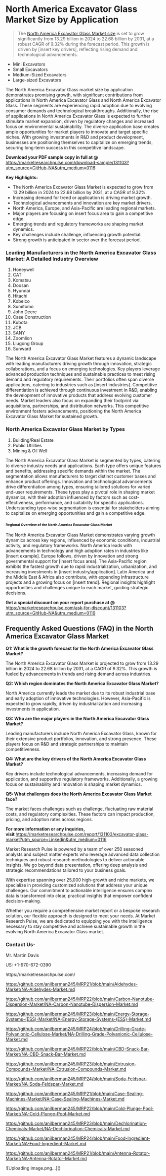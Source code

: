 <h1>North America Excavator Glass Market&nbsp;Size by Application</h1><blockquote><p>The <a href="https://marketresearchpulse.com/download-sample/131103?utm_source=GitHub-NA&amp;utm_medium=0116">North America Excavator Glass Market size</a> is set to grow significantly from 13.29 billion in 2024 to 22.68 billion by 2031, at a robust CAGR of 9.32% during the forecast period. This growth is driven by [insert key drivers], reflecting rising demand and technological advancements.</p></blockquote><ul><li>Mini Excavators <li> Small Excavators <li> Medium-Sized Excavators <li> Large-sized Excavators</li></ul><p>The North America Excavator Glass market size by application demonstrates promising growth, with significant contributions from applications in North America Excavator Glass and North America Excavator Glass. These segments are experiencing rapid adoption due to evolving consumer demands and technological breakthroughs. Additionally, the rise of applications in North America Excavator Glass is expected to further stimulate market expansion, driven by regulatory changes and increased focus on environmental sustainability. The diverse application base creates ample opportunities for market players to innovate and target specific niches. With growing investments in R&D and product development, businesses are positioning themselves to capitalize on emerging trends, securing long-term success in this competitive landscape.</p><p><strong>Download your PDF sample copy in full at @ </strong><a href="https://marketresearchpulse.com/download-sample/131103?utm_source=GitHub-NA&amp;utm_medium=0116">https://marketresearchpulse.com/download-sample/131103?utm_source=GitHub-NA&amp;utm_medium=0116</a></p><p><strong>Key Highlights: </strong></p><ul><li>The North America Excavator Glass Market is expected to grow from 13.29 billion in 2024 to 22.68 billion by 2031, at a CAGR of 9.32%.</li><li>Increasing demand for trend or application is driving market growth.</li><li>Technological advancements and innovation are key market drivers.</li><li>North America, Europe, and Asia-Pacific are leading regional markets.</li><li>Major players are focusing on insert focus area to gain a competitive edge.</li><li>Emerging trends and regulatory frameworks are shaping market dynamics.</li><li>Key challenges include challenge, influencing growth potential.</li><li>Strong growth is anticipated in sector over the forecast period.</li></ul><h3>Leading Manufacturers in the North America Excavator Glass Market: A Detailed Industry Overview</h3><ol><li>Honeywell</li><li>CAT</li><li>Komatsu</li><li>Doosan</li><li>Hyundai</li><li>Hitachi</li><li>Kobelco</li><li>Sumitomo</li><li>John Deere</li><li>Case Construction</li><li>Kubota</li><li>JCB</li><li>SANY</li><li>Zoomlion</li><li>Liugong Group</li><li>Sunward</li></ol><div class="flex max-w-full flex-col flex-grow"><div class="min-h-8 text-message flex w-full flex-col items-end gap-2 whitespace-normal break-words [.text-message+&amp;]:mt-5" dir="auto" data-message-author-role="assistant" data-message-id="fd8432e4-4910-450d-b182-61b7bfb0a01f" data-message-model-slug="gpt-4o"><div class="flex w-full flex-col gap-1 empty:hidden first:pt-[3px]"><div class="markdown prose w-full break-words dark:prose-invert light"><p>The North America Excavator Glass Market features a dynamic landscape with leading manufacturers driving growth through innovation, strategic collaborations, and a focus on emerging technologies. Key players leverage advanced production techniques and sustainable practices to meet rising demand and regulatory requirements. Their portfolios often span diverse applications, catering to industries such as [insert industries]. Competitive differentiation is achieved through continuous investment in R&amp;D, enabling the development of innovative products that address evolving customer needs. Market leaders also focus on expanding their footprint via acquisitions, partnerships, and distribution networks. This competitive environment fosters advancements, positioning the North America Excavator Glass Market for sustained growth.</p></div></div></div></div><h3>North America Excavator Glass Market by Types</h3><ol><li>Building/Real Estate <li> Public Utilities <li> Mining & Oil Well</li></ol><div class="flex max-w-full flex-col flex-grow"><div class="min-h-8 text-message flex w-full flex-col items-end gap-2 whitespace-normal break-words [.text-message+&amp;]:mt-5" dir="auto" data-message-author-role="assistant" data-message-id="084470be-0bb7-4664-bddf-5156b4f41249" data-message-model-slug="gpt-4o-mini"><div class="flex w-full flex-col gap-1 empty:hidden first:pt-[3px]"><div class="markdown prose w-full break-words dark:prose-invert light"><p>The North America Excavator Glass Market is segmented by types, catering to diverse industry needs and applications. Each type offers unique features and benefits, addressing specific demands within the market. The segmentation allows manufacturers to target distinct customer bases and enhance product offerings. Innovation and technological advancements drive differentiation among types, ensuring tailored solutions for varied end-user requirements. These types play a pivotal role in shaping market dynamics, with their adoption influenced by factors such as cost-effectiveness, performance, and suitability for specific applications. Understanding type-wise segmentation is essential for stakeholders aiming to capitalize on emerging opportunities and gain a competitive edge.</p></div></div></div></div><h3><span style="font-size: 11px;">Regional Overview of the North America Excavator Glass Market</span></h3><div class="flex max-w-full flex-col flex-grow"><div class="min-h-8 text-message flex w-full flex-col items-end gap-2 whitespace-normal break-words [.text-message+&amp;]:mt-5" dir="auto" data-message-author-role="assistant" data-message-id="e9038762-ce64-4e30-91c9-9bd413514231" data-message-model-slug="gpt-4o-mini"><div class="flex w-full flex-col gap-1 empty:hidden first:pt-[3px]"><div class="markdown prose w-full break-words dark:prose-invert light"><p>The North America Excavator Glass Market demonstrates varying growth dynamics across key regions, influenced by economic conditions, industrial activity, and regulatory frameworks. North America leads with advancements in technology and high adoption rates in industries like [insert example]. Europe follows, driven by innovation and strong governmental support for [insert focus area]. The Asia-Pacific region exhibits the fastest growth due to rapid industrialization, urbanization, and increasing investments in [insert industry/application]. Latin America and the Middle East &amp; Africa also contribute, with expanding infrastructure projects and a growing focus on [insert trend]. Regional insights highlight opportunities and challenges unique to each market, guiding strategic decisions.</p></div></div></div></div><p><strong>Get a special discount on your report purchase at @ </strong><a href="https://marketresearchpulse.com/ask-for-discount/131103?utm_source=GitHub-NA&amp;utm_medium=0116">https://marketresearchpulse.com/ask-for-discount/131103?utm_source=GitHub-NA&amp;utm_medium=0116</a></p><h2>Frequently Asked Questions (FAQ) in the North America Excavator Glass Market</h2><p><strong>Q1: What is the growth forecast for the North America Excavator Glass Market?</strong></p><p>The North America Excavator Glass Market is projected to grow from 13.29 billion in 2024 to 22.68 billion by 2031, at a CAGR of 9.32%. This growth is fueled by advancements in trends and rising demand across industries.</p><p><strong>Q2: Which region dominates the North America Excavator Glass Market?</strong></p><p>North America currently leads the market due to its robust industrial base and early adoption of innovative technologies. However, Asia-Pacific is expected to grow rapidly, driven by industrialization and increasing investments in application.</p><p><strong>Q3: Who are the major players in the North America Excavator Glass Market?</strong></p><p>Leading manufacturers include North America Excavator Glass, known for their extensive product portfolios, innovation, and strong presence. These players focus on R&amp;D and strategic partnerships to maintain competitiveness.</p><p><strong>Q4: What are the key drivers of the North America Excavator Glass Market?</strong></p><p>Key drivers include technological advancements, increasing demand for application, and supportive regulatory frameworks. Additionally, a growing focus on sustainability and innovation is shaping market dynamics.</p><p><strong>Q5: What challenges does the North America Excavator Glass Market face?</strong></p><p>The market faces challenges such as challenge, fluctuating raw material costs, and regulatory complexities. These factors can impact production, pricing, and adoption rates across regions.</p><p><strong>For more information or any inquiries, visit&nbsp;</strong><a href="https://marketresearchpulse.com/report/131103/excavator-glass-market?utm_source=Linkedin&utm_medium=0116">https://marketresearchpulse.com/report/131103/excavator-glass-market?utm_source=Linkedin&utm_medium=0116</a></p><p>Market Research Pulse is powered by a team of over 250 seasoned analysts and subject matter experts who leverage advanced data collection techniques and robust research methodologies to deliver actionable insights. We go beyond data presentation, offering deep analysis and strategic recommendations tailored to your business goals.</p><p>With expertise spanning over 25,000 high-growth and niche markets, we specialize in providing customized solutions that address your unique challenges. Our commitment to actionable intelligence ensures complex data is transformed into clear, practical insights that empower confident decision-making.</p><p>Whether you require a comprehensive market report or a bespoke research solution, our flexible approach is designed to meet your needs. At Market Research Pulse, we are dedicated to equipping you with the intelligence necessary to stay competitive and achieve sustainable growth in the evolving North America Excavator Glass market.</p><h3><strong>Contact Us-</strong></h3><p>Mr. Martin Davis</p><p>US: +1-970-672-0390</p><p>https://marketresearchpulse.com/</p><p><a href="https://github.com/anilberman245/MRP21/blob/main/Aldehydes-Market/NA-Aldehydes-Market.md">https://github.com/anilberman245/MRP21/blob/main/Aldehydes-Market/NA-Aldehydes-Market.md</a></p><p><a href="https://github.com/anilberman245/MRP22/blob/main/Carbon-Nanotube-Dispersion-Market/NA-Carbon-Nanotube-Dispersion-Market.md">https://github.com/anilberman245/MRP22/blob/main/Carbon-Nanotube-Dispersion-Market/NA-Carbon-Nanotube-Dispersion-Market.md</a></p><p><a href="https://github.com/anilberman245/MRP23/blob/main/Energy-Storage-Systems-(ESS)-Market/NA-Energy-Storage-Systems-(ESS)-Market.md">https://github.com/anilberman245/MRP23/blob/main/Energy-Storage-Systems-(ESS)-Market/NA-Energy-Storage-Systems-(ESS)-Market.md</a></p><p><a href="https://github.com/anilberman245/MRP24/blob/main/Drilling-Grade-Polyanionic-Cellulose-Market/NA-Drilling-Grade-Polyanionic-Cellulose-Market.md">https://github.com/anilberman245/MRP24/blob/main/Drilling-Grade-Polyanionic-Cellulose-Market/NA-Drilling-Grade-Polyanionic-Cellulose-Market.md</a></p><p><a href="https://github.com/anilberman245/MRP22/blob/main/CBD-Snack-Bar-Market/NA-CBD-Snack-Bar-Market.md">https://github.com/anilberman245/MRP22/blob/main/CBD-Snack-Bar-Market/NA-CBD-Snack-Bar-Market.md</a></p><p><a href="https://github.com/anilberman245/MRP23/blob/main/Extrusion-Compounds-Market/NA-Extrusion-Compounds-Market.md">https://github.com/anilberman245/MRP23/blob/main/Extrusion-Compounds-Market/NA-Extrusion-Compounds-Market.md</a></p><p><a href="https://github.com/anilberman245/MRP24/blob/main/Soda-Feldspar-Market/NA-Soda-Feldspar-Market.md">https://github.com/anilberman245/MRP24/blob/main/Soda-Feldspar-Market/NA-Soda-Feldspar-Market.md</a></p><p><a href="https://github.com/anilberman245/MRP21/blob/main/Case-Sealing-Machines-Market/NA-Case-Sealing-Machines-Market.md">https://github.com/anilberman245/MRP21/blob/main/Case-Sealing-Machines-Market/NA-Case-Sealing-Machines-Market.md</a></p><p><a href="https://github.com/anilberman245/MRP22/blob/main/Cold-Plunge-Pool-Market/NA-Cold-Plunge-Pool-Market.md">https://github.com/anilberman245/MRP22/blob/main/Cold-Plunge-Pool-Market/NA-Cold-Plunge-Pool-Market.md</a></p><p><a href="https://github.com/anilberman245/MRP23/blob/main/Dechlorination-Chemicals-Market/NA-Dechlorination-Chemicals-Market.md">https://github.com/anilberman245/MRP23/blob/main/Dechlorination-Chemicals-Market/NA-Dechlorination-Chemicals-Market.md</a></p><p><a href="https://github.com/anilberman245/MRP24/blob/main/Food-Ingredient-Market/NA-Food-Ingredient-Market.md">https://github.com/anilberman245/MRP24/blob/main/Food-Ingredient-Market/NA-Food-Ingredient-Market.md</a></p><p><a href="https://github.com/anilberman245/MRP21/blob/main/Antenna-Rotator-Market/NA-Antenna-Rotator-Market.md">https://github.com/anilberman245/MRP21/blob/main/Antenna-Rotator-Market/NA-Antenna-Rotator-Market.md</a></p>
![Uploading image.png…]()
